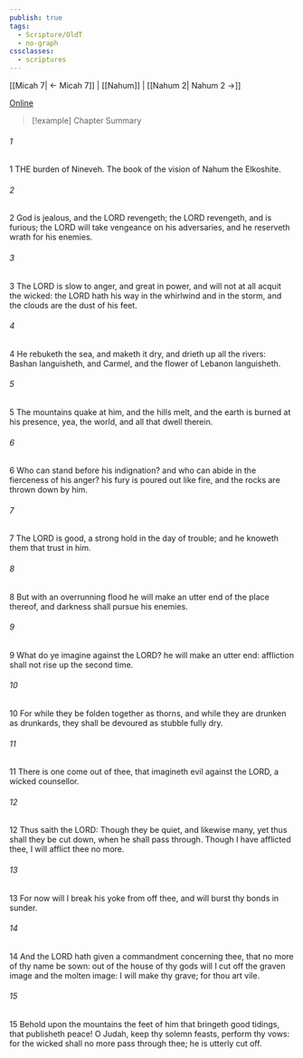 ```yaml
---
publish: true
tags:
  - Scripture/OldT
  - no-graph
cssclasses:
  - scriptures
---
```

[[Micah 7| ← Micah 7]] | [[Nahum]] | [[Nahum 2| Nahum 2 →]]

[Online](https://churchofjesuschrist.org/study/scriptures/ot/nahum/1?lang=eng)

>[!example] Chapter Summary
>
###### 1
1 THE burden of Nineveh.  The book of the vision of Nahum the Elkoshite.
###### 2
2 God is jealous, and the LORD revengeth; the LORD revengeth, and is furious; the LORD will take vengeance on his adversaries, and he reserveth wrath for his enemies.
###### 3
3 The LORD is slow to anger, and great in power, and will not at all acquit the wicked: the LORD hath his way in the whirlwind and in the storm, and the clouds are the dust of his feet.
###### 4
4 He rebuketh the sea, and maketh it dry, and drieth up all the rivers: Bashan languisheth, and Carmel, and the flower of Lebanon languisheth.
###### 5
5 The mountains quake at him, and the hills melt, and the earth is burned at his presence, yea, the world, and all that dwell therein.
###### 6
6 Who can stand before his indignation?  and who can abide in the fierceness of his anger?  his fury is poured out like fire, and the rocks are thrown down by him.
###### 7
7 The LORD is good, a strong hold in the day of trouble; and he knoweth them that trust in him.
###### 8
8 But with an overrunning flood he will make an utter end of the place thereof, and darkness shall pursue his enemies.
###### 9
9 What do ye imagine against the LORD?  he will make an utter end: affliction shall not rise up the second time.
###### 10
10 For while they be folden together as thorns, and while they are drunken as drunkards, they shall be devoured as stubble fully dry.
###### 11
11 There is one come out of thee, that imagineth evil against the LORD, a wicked counsellor.
###### 12
12 Thus saith the LORD: Though they be quiet, and likewise many, yet thus shall they be cut down, when he shall pass through.  Though I have afflicted thee, I will afflict thee no more.
###### 13
13 For now will I break his yoke from off thee, and will burst thy bonds in sunder.
###### 14
14 And the LORD hath given a commandment concerning thee, that no more of thy name be sown: out of the house of thy gods will I cut off the graven image and the molten image: I will make thy grave; for thou art vile.
###### 15
15 Behold upon the mountains the feet of him that bringeth good tidings, that publisheth peace!  O Judah, keep thy solemn feasts, perform thy vows: for the wicked shall no more pass through thee; he is utterly cut off.



